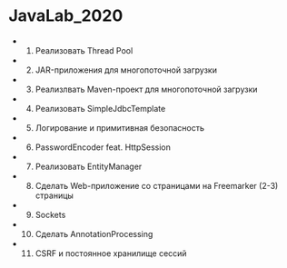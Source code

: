 # JavaLab_2020

* 01. Реализовать Thread Pool
* 02. JAR-приложения для многопоточной загрузки
* 03. Реализлвать Maven-проект для многопоточной загрузки
* 04. Реализовать SimpleJdbcTemplate
* 05. Логирование и примитивная безопасность
* 06. PasswordEncoder feat. HttpSession
* 07. Реализовать EntityManager
* 08. Сделать Web-приложение со страницами на Freemarker (2-3) страницы
* 09. Sockets
* 10. Сделать AnnotationProcessing
* 11. CSRF и постоянное хранилище сессий
